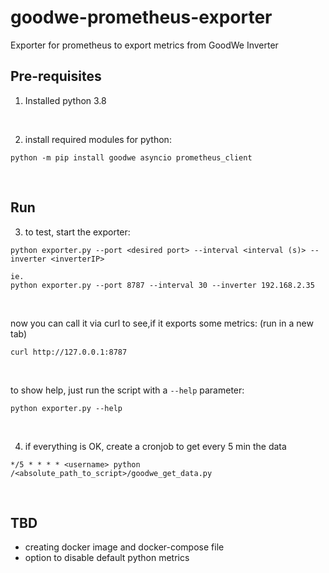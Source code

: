 # goodwe-prometheus-exporter
Exporter for prometheus to export metrics from GoodWe Inverter


## Pre-requisites

1. Installed python 3.8

</br>

2. install required  modules for python:
```
python -m pip install goodwe asyncio prometheus_client
```
</br>

## Run

3. to test, start the exporter:
```
python exporter.py --port <desired port> --interval <interval (s)> --inverter <inverterIP>

ie.
python exporter.py --port 8787 --interval 30 --inverter 192.168.2.35
```
</br>

now you can call it via curl to see,if it exports some metrics:
(run in a new tab)
```
curl http://127.0.0.1:8787
```
</br>

to show help, just run the script with a `--help` parameter:
```
python exporter.py --help
```

</br>

4. if everything is OK, create a cronjob to get every 5 min the data

```
*/5 * * * * <username> python /<absolute_path_to_script>/goodwe_get_data.py
```
</br>


## TBD

- creating docker image and docker-compose file
- option to disable default python metrics
